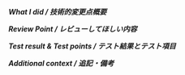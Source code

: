 ***What I did / 技術的変更点概要***

***Review Point / レビューしてほしい内容***

***Test result & Test points / テスト結果とテスト項目***

***Additional context / 追記・備考***

